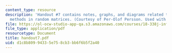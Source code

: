 ```yaml
---
content_type: resource
description: 'Handout #7 contains notes, graphs, and diagrams related to numerical
  methods in random matrices. (Courtesy of Per-Olof Persson. Used with permission.)'
file: https://ol-ocw-studio-app-qa.s3.amazonaws.com/courses/18-338j-infinite-random-matrix-theory-fall-2004/d1c8b80994335e758cb3bb6f6b5f2a40_handout7.pdf
file_type: application/pdf
resourcetype: Document
title: handout7.pdf
uid: d1c8b809-9433-5e75-8cb3-bb6f6b5f2a40
---
```

